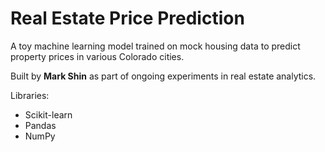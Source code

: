 # Real Estate Price Prediction

A toy machine learning model trained on mock housing data to predict property prices in various Colorado cities.

Built by **Mark Shin** as part of ongoing experiments in real estate analytics.

Libraries:
- Scikit-learn
- Pandas
- NumPy
